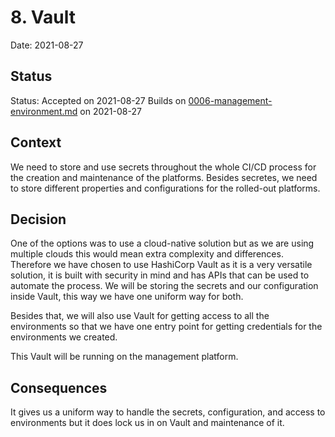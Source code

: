 # 8. Vault

Date: 2021-08-27

## Status

Status: Accepted on 2021-08-27
Builds on [0006-management-environment.md](0006-management-environment.md) on 2021-08-27

## Context

We need to store and use secrets throughout the whole CI/CD process for the creation and maintenance of the platforms. Besides secretes, we need to store different properties and configurations for the rolled-out platforms.

## Decision

One of the options was to use a cloud-native solution but as we are using multiple clouds this would mean extra complexity and differences. Therefore we have chosen to use HashiCorp Vault as it is a very versatile solution, it is built with security in mind and has APIs that can be used to automate the process.
We will be storing the secrets and our configuration inside Vault, this way we have one uniform way for both.

Besides that, we will also use Vault for getting access to all the environments so that we have one entry point for getting credentials for the environments we created.

This Vault will be running on the management platform.

## Consequences

It gives us a uniform way to handle the secrets, configuration, and access to environments but it does lock us in on Vault and maintenance of it.
